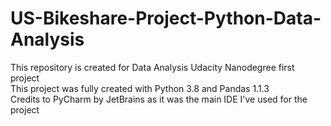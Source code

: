 # US-Bikeshare-Project-Python-Data-Analysis
This repository is created for Data Analysis Udacity Nanodegree first project <br>
This project was fully created with Python 3.8 and Pandas 1.1.3<br>
Credits to PyCharm by JetBrains as it was the main IDE I've used for the project<br>
